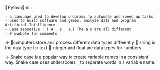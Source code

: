 🌟Python🌟 is :

    - a language used to develop programs to automate and speed up tasks
    - used to build software and games, analyze data and program Artificial Intelligence. 
    - Case sensetive : ( A , a , a.) The a's are all different
    - # synbole for comments

=> 🌟computers store and process different data types differently
🌟 string is the data type for text
🌟 integer and float are data types for numbers


-> Snake case is a popular way to create variable names in a consistent way. Snake case uses underscores _ to separate words in a variable name.